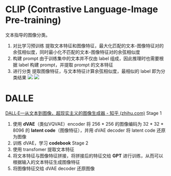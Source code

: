 # CLIP (Contrastive Language-Image Pre-training)
文本指导的图像分类。
1. 对比学习预训练
	提取文本特征和图像特征，最大化匹配的文本-图像特征对的余弦相似度，同时最小化不匹配的文本-图像特征对的余弦相似度
2. 构建 prompt
	由于训练集中的文本并不仅由 label 组成，因此推理时也需要根据 label 构建 prompt，并提取 prompt 的文本特征
3. 进行分类
	提取图像特征，与文本特征计算余弦相似度，最相似的 label 即为分类结果
![](https://images.openai.com/blob/fbc4f633-9ad4-4dc2-bd94-0b6f1feee22f/overview-a.svg?width=10&height=10&quality=50)
![](https://images.openai.com/blob/d9d46e4b-6d6a-4f9e-9345-5c6538b1b8c3/overview-b.svg?width=10&height=10&quality=50)

# DALLE
[DALL·E—从文本到图像，超现实主义的图像生成器 - 知乎 (zhihu.com)](https://zhuanlan.zhihu.com/p/394467135)
Stage 1
1. 使用 **dVAE**（类似VQVAE）encoder 将 256 * 256 的图像编码为 32 * 32 * 8096 的 **latent code**（图像特征），并用 dVAE decoder 将 latent code 还原为图像
2. 训练 dVAE，学习 **codebook**
Stage 2
1. 使用 transfomer 提取文本特征
2. 将文本特征与图像特征拼接，将拼接后的特征交给 **GPT** 进行训练，从而可以根据输入的文本特征生成图像特征
3. 将图像特征交给 dVAE decoder 还原图像
 
